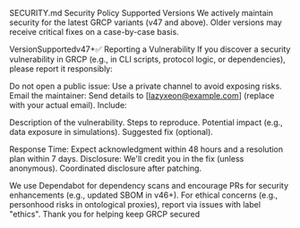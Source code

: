SECURITY.md
Security Policy
Supported Versions
We actively maintain security for the latest GRCP variants (v47 and above). Older versions may receive critical fixes on a case-by-case basis.





















VersionSupportedv47+✅
Reporting a Vulnerability
If you discover a security vulnerability in GRCP (e.g., in CLI scripts, protocol logic, or dependencies), please report it responsibly:

Do not open a public issue: Use a private channel to avoid exposing risks.
Email the maintainer: Send details to [lazyxeon@example.com] (replace with your actual email). Include:

Description of the vulnerability.
Steps to reproduce.
Potential impact (e.g., data exposure in simulations).
Suggested fix (optional).


Response Time: Expect acknowledgment within 48 hours and a resolution plan within 7 days.
Disclosure: We'll credit you in the fix (unless anonymous). Coordinated disclosure after patching.

We use Dependabot for dependency scans and encourage PRs for security enhancements (e.g., updated SBOM in v46+).
For ethical concerns (e.g., personhood risks in ontological proxies), report via issues with label "ethics".
Thank you for helping keep GRCP secured